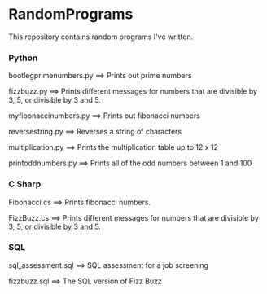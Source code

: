 # RandomPrograms

This repository contains random programs I've written.

### Python
bootlegprimenumbers.py ==> Prints out prime numbers

fizzbuzz.py ==> Prints different messages for numbers that are divisible by 3, 5, or divisible by 3 and 5. 

myfibonaccinumbers.py ==> Prints out fibonacci numbers

reversestring.py ==> Reverses a string of characters

multiplication.py ==> Prints the multiplication table up to 12 x 12

printoddnumbers.py ==> Prints all of the odd numbers between 1 and 100

### C Sharp
Fibonacci.cs ==> Prints fibonacci numbers. 

FizzBuzz.cs ==> Prints different messages for numbers that are divisible by 3, 5, or divisible by 3 and 5. 

### SQL
sql_assessment.sql ==> SQL assessment for a job screening

fizzbuzz.sql ==> The SQL version of Fizz Buzz

